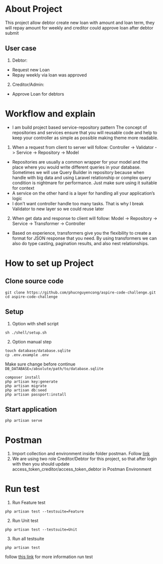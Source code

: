 # About Project
This project allow debtor create new loan with amount and loan term, 
they will repay amount for weekly and creditor could approve loan after
debtor submit
## User case
1. Debtor:
- Request new Loan
- Repay weekly via loan was approved
2. Creditor/Admin:
- Approve Loan for debtors

# Workflow and explain
- I am build project based service-repository pattern
The concept of repositories and services ensure that you will reusable code and help to keep
your controller as simple as possible making theme more readable.

1. When a request from client to server will follow:
Controller -> Validator -> Service -> Repository -> Model
- Repositories are usually a common wrapper for your model and the place where you would 
write different queries in your database. Sometimes we will use Query Builder in repository
because when handle with big data and using Laravel relationship or complex query condition
is nightmare for performance. Just make sure using it suitable for context
- A service on the other hand is a layer for handling all your application’s logic
- I don't want controller handle too many tasks. That is why I break Validator to new layer so
we could reuse later
2. When get data and response to client will follow:
Model -> Repository -> Service -> Transformer -> Controller
- Based on experience, transformers give you the flexibility to create a format for
JSON response that you need. By using transformers we can also do type casting, 
pagination results, and also nest relationships.

# How to set up Project
## Clone source code
```shell
git clone https://github.com/phucnguyencong/aspire-code-challenge.git
cd aspire-code-challenge
```

## Setup 
1. Option with shell script
```shell
sh ./shell/setup.sh
```

2. Option manual step
```shell
touch database/database.sqlite
cp .env.example .env
```
Make sure change before continue
```DB_DATABASE=/absolute/path/to/database.sqlite```

```shell
composer install
php artisan key:generate
php artisan migrate
php artisan db:seed
php artisan passport:install
```

## Start application
```shell
php artisan serve
```

# Postman
1. Import collection and environment inside folder postman. Follow [link](https://learning.postman.com/docs/getting-started/importing-and-exporting-data/#importing-data-into-postman)
2. We are using two role Creditor/Debtor for this project, so that after login with then you should update
access_token_creditor/access_token_debtor in Postman Environment

# Run test
1. Run Feature test
```shell
php artisan test --testsuite=Feature
```
2. Run Unit test
```shell
php artisan test --testsuite=Unit
```
3. Run all testsuite
```shell
php artisan test
```
follow [this link](https://laravel.com/docs/8.x/testing) for more information run test
